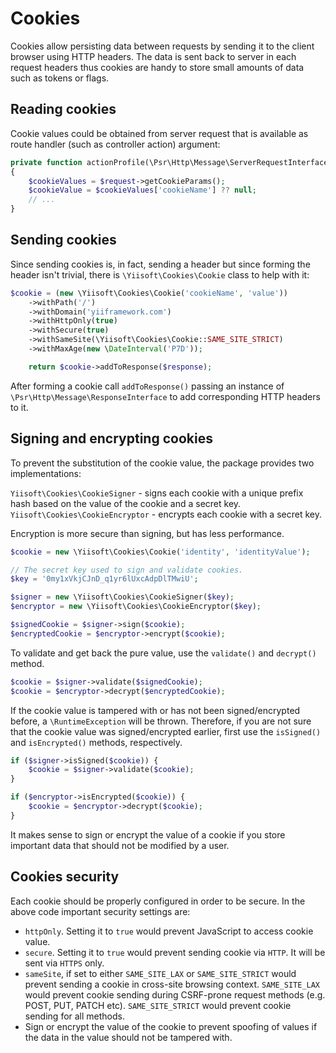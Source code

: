 # Cookies

Cookies allow persisting data between requests by sending it to the client browser using HTTP headers.
The data is sent back to server in each request headers thus cookies are handy to store small amounts of data
such as tokens or flags.

## Reading cookies

Cookie values could be obtained from server request that is available as route handler (such as controller action) argument:

```php
private function actionProfile(\Psr\Http\Message\ServerRequestInterface $request)
{
    $cookieValues = $request->getCookieParams();
    $cookieValue = $cookieValues['cookieName'] ?? null;
    // ...
}
```

## Sending cookies

Since sending cookies is, in fact, sending a header but since forming the header isn't trivial, there is `\Yiisoft\Cookies\Cookie` class
to help with it:

```php
$cookie = (new \Yiisoft\Cookies\Cookie('cookieName', 'value'))
    ->withPath('/')
    ->withDomain('yiiframework.com')
    ->withHttpOnly(true)
    ->withSecure(true)
    ->withSameSite(\Yiisoft\Cookies\Cookie::SAME_SITE_STRICT)
    ->withMaxAge(new \DateInterval('P7D'));

    return $cookie->addToResponse($response);
```

After forming a cookie call `addToResponse()` passing an instance of `\Psr\Http\Message\ResponseInterface` to add
corresponding HTTP headers to it.

## Signing and encrypting cookies

To prevent the substitution of the cookie value, the package provides two implementations:

`Yiisoft\Cookies\CookieSigner` - signs each cookie with a unique prefix hash based on the value of the cookie and a secret key.
`Yiisoft\Cookies\CookieEncryptor` - encrypts each cookie with a secret key.

Encryption is more secure than signing, but has less performance.

```php
$cookie = new \Yiisoft\Cookies\Cookie('identity', 'identityValue');

// The secret key used to sign and validate cookies.
$key = '0my1xVkjCJnD_q1yr6lUxcAdpDlTMwiU';

$signer = new \Yiisoft\Cookies\CookieSigner($key);
$encryptor = new \Yiisoft\Cookies\CookieEncryptor($key);

$signedCookie = $signer->sign($cookie);
$encryptedCookie = $encryptor->encrypt($cookie);
```

To validate and get back the pure value, use the `validate()` and `decrypt()` method.

```php
$cookie = $signer->validate($signedCookie);
$cookie = $encryptor->decrypt($encryptedCookie);
```

If the cookie value is tampered with or has not been signed/encrypted before, a `\RuntimeException` will be thrown.
Therefore, if you are not sure that the cookie value was signed/encrypted earlier,
first use the `isSigned()` and `isEncrypted()` methods, respectively.

```php
if ($signer->isSigned($cookie)) {
    $cookie = $signer->validate($cookie);
}

if ($encryptor->isEncrypted($cookie)) {
    $cookie = $encryptor->decrypt($cookie);
}
```

It makes sense to sign or encrypt the value of a cookie if you store important data that should not be modified by a user.

## Cookies security

Each cookie should be properly configured in order to be secure. In the above code important security settings are:

- `httpOnly`. Setting it to `true` would prevent JavaScript to access cookie value.
- `secure`. Setting it to `true` would prevent sending cookie via `HTTP`. It will be sent via `HTTPS` only.
- `sameSite`, if set to either `SAME_SITE_LAX` or `SAME_SITE_STRICT` would prevent sending a cookie in cross-site
  browsing context. `SAME_SITE_LAX` would prevent cookie sending during CSRF-prone request methods (e.g. POST, PUT,
  PATCH etc). `SAME_SITE_STRICT` would prevent cookie sending for all methods.
- Sign or encrypt the value of the cookie to prevent spoofing of values if the data in the value should not be tampered with.
